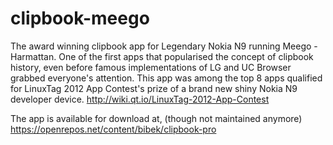 # clipbook-meego
The award winning clipbook app for Legendary  Nokia N9  running Meego - Harmattan.
One of the first apps that popularised the concept of clipbook history, even before famous implementations of LG and UC Browser grabbed everyone's attention.
This app was among the top 8 apps qualified for LinuxTag 2012 App Contest's prize of a brand new shiny Nokia N9 developer device. http://wiki.qt.io/LinuxTag-2012-App-Contest

The app is available for download at, (though not maintained anymore) https://openrepos.net/content/bibek/clipbook-pro

